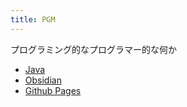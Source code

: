 ```yaml
---
title: PGM
---
```


プログラミング的なプログラマー的な何か

- [Java](Java/index.md)
- [Obsidian](Obsidian/index.md)
- [Github Pages](Github_Pages/index.md)





